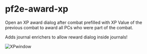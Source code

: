 # pf2e-award-xp
 
Open an XP award dialog after combat prefilled with XP Value of the previous combat to award all PCs who were part of the combat.

Adds journal enrichers to allow reward dialog inside journals!

![XPwindow](https://github.com/jsavko/pf2e-award-xp/assets/192591/74d070ff-a346-4a59-988b-66958378b990)